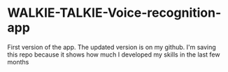 # WALKIE-TALKIE-Voice-recognition-app
First version of the app. The updated version is on my github. 
I'm saving this repo because it shows how much I developed my skills in the last few months
